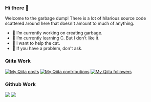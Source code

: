 ### Hi there 👋

Welcome to the garbage dump!
There is a lot of hilarious source code scattered around here that doesn't amount to much of anything.

- 🔭 I’m currently working on  creating  garbage.
- 🌱 I’m currently learning C. But I don't like it.
- 🤔 I want to help the cat.
- 💬 If you have a problem, don't ask.

### Qiita Work

[![My Qiita posts](https://qiita-badge.apiapi.app/s/euphtam/posts.svg)](http://qiita.com/euphtam) [![My Qiita contributions](https://qiita-badge.apiapi.app/s/euphtam/contributions.svg)](http://qiita.com/euphtam) [![My Qiita followers](https://qiita-badge.apiapi.app/s/euphtam/followers.svg)](http://qiita.com/euphtam)

### Github Work

<a href="https://github.com/anuraghazra/github-readme-stats">
  <img align="left" src="https://github-readme-stats.vercel.app/api?username=euphmat&show_icons=true&hide=stars,contribs)](https://github.com/anuraghazra/github-readme-stats" />
</a>

<a href="https://github.com/anuraghazra/github-readme-stats">
  <img align="left" src="https://github-readme-stats.vercel.app/api/top-langs/?username=euphmat&layout=compact&theme=buefy" />
</a>





